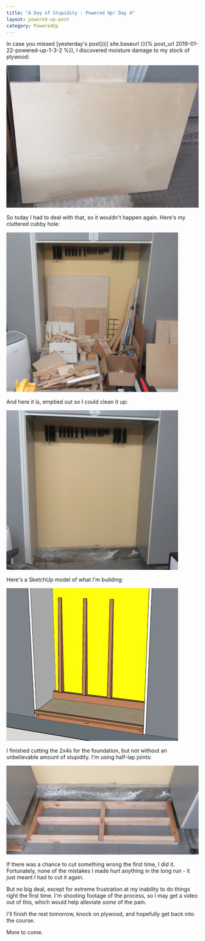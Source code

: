 ```yaml
---
title: "A Day of Stupidity - Powered Up! Day 4"
layout: powered-up-post
category: PoweredUp
---
```

In case you missed [yesterday's post]({{ site.baseurl }}{% post_url 2019-01-22-powered-up-1-3-2 %}), I discovered moisture damage to my stock of plywood:

![](/assets/images-posts/powered-up-1/powered-up-1-03-2-moisture-damage.jpg)

So today I had to deal with that, so it wouldn't happen again. Here's my cluttered cubby hole:

![](/assets/images-posts/powered-up-1/powered-up-1-04-1-01.jpg)

And here it is, emptied out so I could clean it up:

![](/assets/images-posts/powered-up-1/powered-up-1-04-1-02.jpg)

Here's a SketchUp model of what I'm building:

![](/assets/images-posts/powered-up-1/powered-up-1-04-1-03.jpg)

I finished cutting the 2x4s for the foundation, but not without an unbelievable amount of stupidity. I'm using half-lap joints:

![](/assets/images-posts/powered-up-1/powered-up-1-04-1-04.jpg)


If there was a chance to cut something wrong the first time, I did it. Fortunately, none of the mistakes I made hurt anything in the long run - it just meant I had to cut it again.

But no big deal, except for extreme frustration at my inability to do things right the first time. I'm shooting footage of the process, so I may get a video out of this, which would help alleviate *some* of the pain.

I'll finish the rest tomorrow, knock on plywood, and hopefully get back into the course.

More to come.

